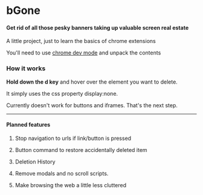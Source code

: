 # bGone

#### Get rid of all those pesky banners taking up valuable screen real estate

A little project, just to learn the basics of chrome extensions

You'll need to use [chrome dev mode](https://developer.chrome.com/extensions/getstarted) and unpack the contents




### How it works

**Hold down the d key** and hover over the element you want to delete.

It simply uses the css property display:none.

Currently doesn't work for buttons and iframes. That's the next step.

******************************************************************************

#### Planned features
1) Stop navigation to urls if link/button is pressed
   
2) Button command to restore accidentally deleted item

3) Deletion History

4) Remove modals and no scroll scripts.

5) Make browsing the web a little less cluttered
